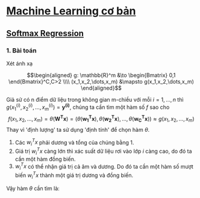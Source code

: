 # [Machine Learning cơ bản](https://machinelearningcoban.com/about/)
## [Softmax Regression](https://machinelearningcoban.com/2017/02/17/softmax/)
### 1. Bài toán
Xét ánh xạ  

$$\begin{aligned} g: \mathbb{R}^m &\to \begin{Bmatrix} 0,1 \end{Bmatrix}^C,C>2 \\\\ (x_1,x_2,\dots,x_m) &\mapsto g(x_1,x_2,\dots,x_m) \end{aligned}$$

Giả sử có n điểm dữ liệu trong không gian m-chiều với mỗi  $i = 1,\dots,n$ thì $g(x_1^{(i)},x_2^{(i)},\dots,x_m^{(i)}) = \mathbf{y^{(i)}}$, chúng ta cần tìm một hàm số $f$ sao cho
$$f(x_1,x_2,\dots,x_m)=\theta(\mathbf{W^T x}) = \left(\theta(\mathbf{w^T_1 x}),\theta(\mathbf{w^T_2 x}),\dots,\theta(\mathbf{w^T_C x})\right) \approx g(x_1,x_2,\dots,x_m)$$
Thay vì 'định lượng' ta sử dụng 'định tính' để chọn hàm $\theta$.
  1. Các $w^T_i x$ phải dương và tổng của chúng bằng 1.
  2. Giá trị $w^T_i x$ càng lớn thì xác suất dữ liệu rơi vào lớp $i$ càng cao, do đó ta cần một hàm đồng biến.
  3. $w^T_i x$ có thể nhận giá trị cả âm và dương. Do đó ta cần một hàm số mượt biến $w^T_i x$ thành một giá trị dương và đồng biến.

Vậy hàm $\theta$ cần tìm là:

$$$$
